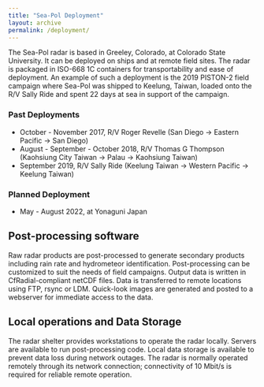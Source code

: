 ```yaml
---
title: "Sea-Pol Deployment"
layout: archive
permalink: /deployment/
---
```


The Sea-Pol radar is based in Greeley, Colorado, at Colorado State University. It can be deployed on ships and at remote field sites.
The radar is packaged in ISO-668 1C containers for transportability and ease of deployment.
An example of such a deployment is the 2019 PISTON-2 field campaign where Sea-Pol was shipped to Keelung, Taiwan, loaded onto the R/V Sally Ride and spent 22 days at sea in support of the campaign.

### Past Deployments
* October - November 2017, R/V Roger Revelle (San Diego -> Eastern Pacific -> San Diego)
* August - September - October 2018, R/V Thomas G Thompson (Kaohsiung City Taiwan -> Palau -> Kaohsiung Taiwan)
* September 2019, R/V Sally Ride (Keelung Taiwan -> Western Pacific -> Keelung Taiwan)

### Planned Deployment
* May - August 2022, at Yonaguni Japan

## Post-processing software
Raw radar products are post-processed to generate secondary products including rain rate and hydrometeor identification. Post-processing can be customized to suit the needs of field campaigns. Output data is written in CfRadial-compliant netCDF files. Data is transferred to remote locations using FTP, rsync or LDM. Quick-look images are generated and posted to a webserver for immediate access to the data.

## Local operations and Data Storage
The radar shelter provides workstations to operate the radar locally. Servers are available to run post-processing code. Local data storage is available to prevent data loss during network outages.
The radar is normally operated remotely through its network connection; connectivity of 10 Mbit/s is required for reliable remote operation.
